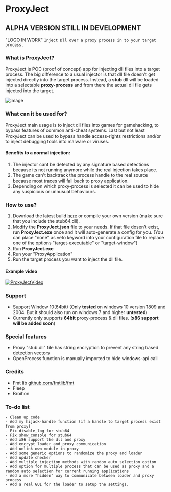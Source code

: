 # ProxyJect
## ALPHA VERSION STILL IN DEVELOPMENT
"LOGO IN WORK"
``` Inject Dll over a proxy process in to your target process. ```

### What is ProxyJect?
ProxyJect is POC (proof of concept) app for injecting dll files into a target process. The big difference to a usual injector is that dll file doesn't get injected directly into the target process. Instead, a **stub** dll will be loaded into a selectable **proxy-process** and from there the actual dll file gets injected into the target.

![image](https://github.com/suspex0/ProxyJect/blob/master/assets/proxyject.png)

### What can it be used for?
ProxyJect main usage is to inject dll files into games for gamehacking, to bypass features of common anti-cheat systems. Last but not least ProxyJect can be used 
to bypass handle access-rights restrictions and/or to inject debugging tools into malware or viruses.

#### Benefits to a normal injection:
1. The injector cant be detected by any signature based detections because its not running anymore while the real injection takes place.
2. The game can't backtrack the process handle to the real source because most traces will fall back to proxy application.
3. Depending on which proxy-process is selected it can be used to hide any suspicious or unnusual behaviours.

### How to use?
1. Download the latest build [here](https://github.com/suspex0/ProxyJect/releases/tag/ProxyJect-alpha-1.0) or compile your own version (make sure that you include the stub64.dll).
2. Modify the **ProxyJect.json** file to your needs. If that file dosen't exist, run **ProxyJect.exe** once and it will auto-generate a config for you.
(You can place "none" as veto keyword into your configuration file to replace one of the options "target-executable" or "target-window")
3. Run **ProxyJect.exe**
4. Run your "ProxyApplication"
5. Run the target process you want to inject the dll file.

#### Example video
[![ProxyJectVideo](https://raw.githubusercontent.com/suspex0/ProxyJect/master/assets/video-thumbnail.png)](https://streamable.com/b55zxq "Click to watch video.")


### Support
- Support Window 10(64bit) (Only **tested** on windows 10 version 1809 and 2004. But it should also run on windows 7 and higher **untested**)
- Currently only supports **64bit** proxy-process & dll files. (**x86 support will be added soon**)

### Special features
- Proxy "stub.dll" file has string encryption to prevent any string based detection vectors
- OpenProcess function is manually imported to hide windows-api call

### Credits
- Fmt lib [github.com/fmtlib/fmt](https://github.com/fmtlib/fmt)
- Fleep
- Broihon


### To-do list
```
- Clean up code
- Add my hijack-handle function (if a handle to target process exist from proxy)
- Fix disable_log for stub64
- Fix show_console for stub64
- Add x86 support the dll and proxy
- Add encrypt loader and proxy communication
- Add unlink own module in proxy
- Add some generic options to randomize the proxy and loader
- Add update checker
- Add multiple injection methods with random auto selection option
- Add option for multiple process that can be used as proxy and a random auto selection for current running applications
- Add a more "hidden" way to communicate between loader and proxy process
- Add a real GUI for the loader to setup the settings.
```
